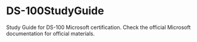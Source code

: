 # DS-100StudyGuide
Study Guide for DS-100 Microsoft certification. Check the official Microsoft documentation for official materials.
